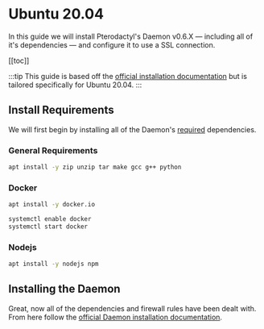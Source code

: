 # Ubuntu 20.04
In this guide we will install Pterodactyl's Daemon v0.6.X — including all of it's dependencies — and configure it to use a SSL connection.

[[toc]]

:::tip
This guide is based off the [official installation documentation](/daemon/installing.md) but is tailored specifically for Ubuntu 20.04.
:::

## Install Requirements
We will first begin by installing all of the Daemon's [required](/daemon/installing.md#dependencies) dependencies.

### General Requirements
```bash
apt install -y zip unzip tar make gcc g++ python
```

### Docker

```bash
apt install -y docker.io

systemctl enable docker
systemctl start docker
```

### Nodejs

```bash
apt install -y nodejs npm
```

## Installing the Daemon
Great, now all of the dependencies and firewall rules have been dealt with. From here follow the [official Daemon installation documentation](/daemon/installing.md#installing-daemon-software).
